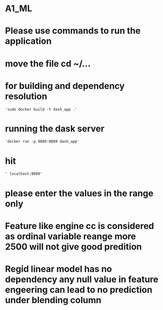 # A1_ML

# Please use commands to run the application 
# move the file cd ~/...
# for building and dependency resolution 
	'sudo docker build -t dash_app .'

# running the dask server 
	'docker run -p 8089:8089 dash_app'
# hit
	' localhost:8089'

# please enter the values in the range only
# Feature like engine cc is considered as ordinal variable reange more 2500 will not give good predition
# Regid linear model has no dependency any null value in feature engeering can lead to no prediction under blending column
